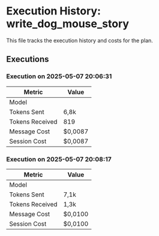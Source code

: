 # Execution History: write_dog_mouse_story

This file tracks the execution history and costs for the plan.

## Executions

<!-- EXECUTION_HISTORY_START -->
<!-- Format: timestamp|model|tokensSent|tokensReceived|messageCost|sessionCost|summary -->
<!-- EXECUTION_HISTORY_END -->


<!-- EXECUTION_ENTRY: 2025-05-07T20:06:31.153130900||6800|819|0.0087|0.0087| -->

### Execution on 2025-05-07 20:06:31

| Metric | Value |
| ------ | ----- |
| Model |  |
| Tokens Sent | 6,8k |
| Tokens Received | 819 |
| Message Cost | \$0,0087 |
| Session Cost | \$0,0087 |




<!-- EXECUTION_ENTRY: 2025-05-07T20:08:17.701341500||7100|1300|0.01|0.01| -->

### Execution on 2025-05-07 20:08:17

| Metric | Value |
| ------ | ----- |
| Model |  |
| Tokens Sent | 7,1k |
| Tokens Received | 1,3k |
| Message Cost | \$0,0100 |
| Session Cost | \$0,0100 |


